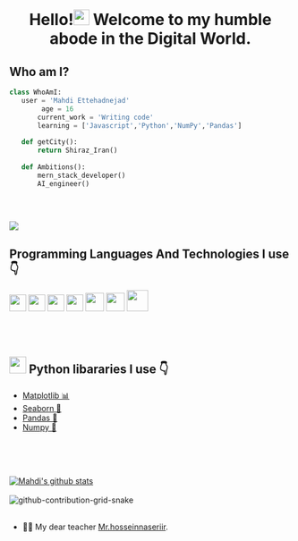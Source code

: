 <h1 align="center">Hello!<a href="#"><img src="https://media.giphy.com/media/hvRJCLFzcasrR4ia7z/giphy.gif" width="28px" height="28px"></a> Welcome to my humble abode in the Digital World.</h1> 

  ## Who am I?
 ```python
 class WhoAmI:
 	user = 'Mahdi Ettehadnejad'
         age = 16
		current_work = 'Writing code'
		learning = ['Javascript','Python','NumPy','Pandas']
	
	def getCity():
		return Shiraz_Iran()
	
	def Ambitions():
		mern_stack_developer()
		AI_engineer()
	
 ```

<br/>

<a href="#"> <img src = "https://github-readme-stats.vercel.app/api/top-langs/?username=mahdi-Eth&layout=compact"> </a>


## Programming Languages And Technologies I use 👇
<a title="Python" href="https://www.python.org/"><img src = 'https://github.com/MarikIshtar007/MarikIshtar007/blob/master/images/python2.png' height='30'/></a> <a title="HTML" href="https://html.com/"><img src = 
'https://github.com/MarikIshtar007/MarikIshtar007/blob/master/images/html.svg' width='30'/></a> <a title="CSS" href="https://css-tricks.com/"><img src = 
'https://github.com/MarikIshtar007/MarikIshtar007/blob/master/images/css.svg' width='30'/></a> <a title="JavaScript" href="https://www.javascript.com/"><img src = 
'https://github.com/MarikIshtar007/MarikIshtar007/blob/master/images/js.svg' width='30'/></a> <a title="Bootstrap" href="https://getbootstrap.com/"><img src = 
'https://github.com/MarikIshtar007/MarikIshtar007/blob/master/images/bootstrap.svg' width='33'/></a> <a title="Figma" href="https://www.figma.com/"><img src = 
'https://i.pinimg.com/564x/66/8c/cc/668cccb3f734f342e07c0185e6d9a975.jpg' width='33'/></a> <a title="Git" href="https://git-scm.com/"><img src = 
'https://git-scm.com/images/logos/logomark-orange@2x.png' width='38'/></a>


	
<br/>
<br/>

## <a href="https://www.python.org/"><img src = 'https://github.com/MarikIshtar007/MarikIshtar007/blob/master/images/python2.png' height='30'/></a>    Python libararies I use 👇
 - <a href="https://matplotlib.org/">Matplotlib 📊<a/>
 -  <a href="https://seaborn.pydata.org/">Seaborn 🌊<a/>
 -  <a href="https://pandas.pydata.org/">Pandas 🧮<a/>
 -  <a href="https://numpy.org/">Numpy 🔢<a/>

	
<br/>
<br/>
<br/>
	

 <a href="#">![Mahdi's github stats]( https://github-readme-stats.vercel.app/api?username=mahdi-Eth&show_icons=true&hide=[%22issues%22]
)</a>
<br/>
<br/>
 ![github-contribution-grid-snake](https://user-images.githubusercontent.com/90142173/154796318-e529fdc7-2132-4ce7-8417-06b71cf02506.svg)
<br/>
<br/>
- 👦🏻 My dear teacher [Mr.hosseinnaseriir](https://github.com/hosseinnaseriir).


<!--
**mahdi-Eth/mahdi-Eth** is a ✨ _special_ ✨ repository because its `README.md` (this file) appears on your GitHub profile.

Here are some ideas to get you started:

- 🔭 I’m currently working on ...
- 🌱 I’m currently learning ...
- 👯 I’m looking to collaborate on ...
- 🤔 I’m looking for help with ...
- 💬 Ask me about ...
- 📫 How to reach me: ...
- 😄 Pronouns: ...
- ⚡ Fun fact: ...
-->
